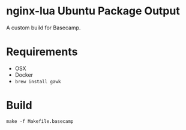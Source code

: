 # nginx-lua Ubuntu Package Output

A custom build for Basecamp.

# Requirements

* OSX
* Docker
* `brew install gawk`

# Build

```
make -f Makefile.basecamp
```

